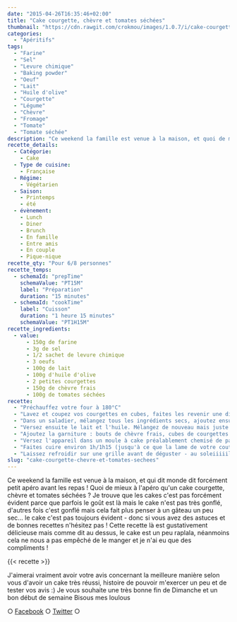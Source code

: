 ```yaml
---
date: "2015-04-26T16:35:46+02:00"
title: "Cake courgette, chèvre et tomates séchées"
thumbnail: "https://cdn.rawgit.com/crokmou/images/1.0.7/i/cake-courgette-chevre-tomate-s--ch--e-recette-crokmou-blog-culinaire.jpg"
categories:
  - "Apéritifs"
tags:
  - "Farine"
  - "Sel"
  - "Levure chimique"
  - "Baking powder"
  - "Oeuf"
  - "Lait"
  - "Huile d'olive"
  - "Courgette"
  - "Légume"
  - "Chèvre"
  - "Fromage"
  - "Tomate"
  - "Tomate séchée"
description: "Ce weekend la famille est venue à la maison, et quoi de mieux que de prendre l'apéro, qui plus est avec un cake courgette, chèvre et tomates séchées ?"
recette_details:
  - Catégorie:
    - Cake
  - Type de cuisine:
    - Française
  - Régime:
    - Végétarien
  - Saison:
    - Printemps
    - été
  - évènement:
    - Lunch
    - Diner
    - Brunch
    - En famille
    - Entre amis
    - En couple
    - Pique-nique
recette_qty: "Pour 6/8 personnes"
recette_temps:
  - schemaId: "prepTime"
    schemaValue: "PT15M"
    label: "Préparation"
    duration: "15 minutes"
  - schemaId: "cookTime"
    label: "Cuisson"
    duration: "1 heure 15 minutes"
    schemaValue: "PT1H15M"
recette_ingredients:
  - value:
      - 150g de farine
      - 3g de sel
      - 1/2 sachet de levure chimique
      - 3 oeufs
      - 100g de lait
      - 100g d'huile d'olive
      - 2 petites courgettes
      - 150g de chèvre frais
      - 100g de tomates séchées
recette:
  - "Préchauffez votre four à 180°C"
  - "Lavez et coupez vos courgettes en cubes, faites les revenir une dizaine de minutes dans une poêle chaude avec un peu d'huile d'olive."
  - "Dans un saladier, mélangez tous les ingrédients secs, ajoutez ensuite les oeufs, mélangez mais pas trop non plus."
  - "Versez ensuite le lait et l'huile. Mélangez de nouveau mais juste ce qu'il faut."
  - "Ajoutez la garniture : bouts de chèvre frais, cubes de courgettes et quelques morceaux de tomates séchées. Touillez"
  - "Versez l'appareil dans un moule à cake préalablement chemisé de papier sulfurisé"
  - "Faites cuire environ 1h/1h15 (jusqu'à ce que la lame de votre couteau ressorte sèche lorsque vous piquez le cake)"
  - "Laissez refroidir sur une grille avant de déguster - au soleiiiiil"
slug: "cake-courgette-chevre-et-tomates-sechees"
---
```


Ce weekend la famille est venue à la maison, et qui dit monde dit forcément petit apéro avant les repas ! Quoi de mieux à l'apéro qu'un cake courgette, chèvre et tomates séchées ? Je trouve que les cakes c'est pas forcément évident parce que parfois le goût est là mais le cake n'est pas très gonflé, d'autres fois c'est gonflé mais cela fait plus penser à un gâteau un peu sec... le cake c'est pas toujours évident - donc si vous avez des astuces et de bonnes recettes n'hésitez pas ! Cette recette là est gustativement délicieuse mais comme dit au dessus, le cake est un peu raplala, néanmoins cela ne nous a pas empêché de le manger et je n'ai eu que des compliments !

{{< recette >}}

J'aimerai vraiment avoir votre avis concernant la meilleure manière selon vous d'avoir un cake très réussi, histoire de pouvoir m'exercer un peu et de tester vos avis :) Je vous souhaite une très bonne fin de Dimanche et un bon début de semaine Bisous mes loulous

○ [Facebook](https://www.facebook.com/crokmou.blog) ○ [Twitter](https://twitter.com/Crokmou) ○
